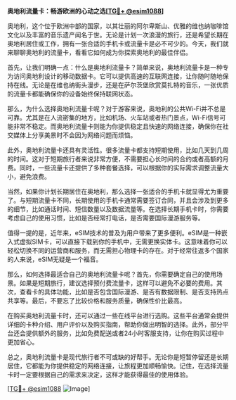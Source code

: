 **奥地利流量卡：畅游欧洲的心动之选[[TG💪+ @esim1088](https://t.me/s/esim1088)]**

奥地利，这个位于欧洲中部的国家，以其壮丽的阿尔卑斯山、优雅的维也纳咖啡馆文化以及丰富的音乐遗产闻名于世。无论是计划一次浪漫的旅行，还是希望长期在奥地利居住或工作，拥有一张合适的手机卡或流量卡是必不可少的。今天，我们就来聊聊奥地利的流量卡，看看它如何成为你探索奥地利的最佳伴侣。

首先，让我们明确一点：什么是奥地利流量卡？简单来说，奥地利流量卡是一种专为访问奥地利设计的移动数据卡。它可以提供高速的互联网连接，让你随时随地保持在线。无论是在维也纳街头漫步，还是在萨尔茨堡欣赏莫扎特的音乐，一张优质的流量卡都能确保你的设备始终保持联网状态。

那么，为什么选择奥地利流量卡呢？对于游客来说，奥地利的公共Wi-Fi并不总是可靠。尤其是在人流密集的地方，比如机场、火车站或者热门景点，Wi-Fi信号可能非常不稳定。而奥地利流量卡则能为你提供稳定且快速的网络连接，确保你在社交媒体上分享美景时不会因为网络问题而烦恼。

此外，奥地利流量卡还具有灵活性。很多流量卡都支持短期使用，比如几天到几周的时间。这对于短期旅行者来说非常方便，不需要担心长时间的合约或者高额的月费。同时，一些流量卡还提供了多种套餐选择，可以根据你的实际需求调整流量大小，避免浪费。

当然，如果你计划长期居住在奥地利，那么选择一张适合的手机卡就显得尤为重要了。与短期流量卡不同，长期使用的手机卡通常需要签订合同，并且会涉及到更多的细节，比如通话时间、短信数量以及数据流量等。在选择长期手机卡时，你需要考虑自己的使用习惯，比如是否经常打电话，是否需要国际漫游服务等。

值得一提的是，近年来，eSIM技术的普及为用户带来了更多便利。eSIM是一种嵌入式虚拟SIM卡，可以直接下载到你的手机中，无需更换实体卡。这意味着你可以轻松切换不同的运营商和服务，而无需担心物理卡的存在。对于经常往返多个国家的人来说，eSIM无疑是一个福音。

那么，如何选择最适合自己的奥地利流量卡呢？首先，你需要确定自己的使用场景。如果是短期旅行，建议选择预付费流量卡，这样可以避免不必要的费用。其次，查看卡的具体功能，比如是否包含国际漫游、是否有数据限制、是否支持热点共享等。最后，不要忘了比较价格和服务质量，确保性价比最高。

在购买奥地利流量卡时，还可以通过一些在线平台进行选购。这些平台通常会提供详细的卡种介绍、用户评价以及购买指南，帮助你做出明智的选择。此外，部分平台还会提供额外的服务，比如免费配送或者24小时客服支持，让你在购买过程中更加省心。

总之，奥地利流量卡是现代旅行者不可或缺的好帮手。无论你是短暂停留还是长期居住，它都能为你提供稳定的网络连接，让旅程更加顺畅愉快。记住，在选择流量卡时一定要根据自己的需求来决定，这样才能获得最佳的使用体验。

[[TG💪+ @esim1088](https://t.me/s/esim1088) ![Image](https://i.postimg.cc/4NQfJmqS/Snipaste-2025-05-13-00-14-12.png)]
